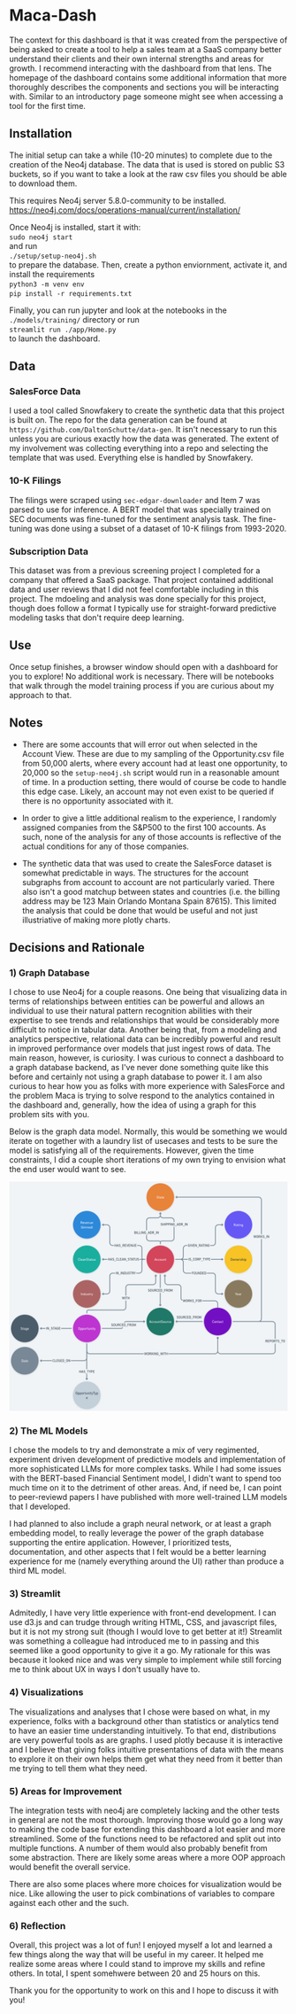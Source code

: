 # Maca-Dash

The context for this dashboard is that it was created from the perspective of
being asked to create a tool to help a sales team at a SaaS company better
understand their clients and their own internal strengths and areas for growth.
I recommend interacting with the dashboard from that lens. The homepage of the
dashboard contains some additional information that more thoroughly describes
the components and sections you will be interacting with. Similar to an
introductory page someone might see when accessing a tool for the first time.

## Installation
The initial setup can take a while (10-20 minutes) to complete due to the creation of the Neo4j database. The data that is used is stored on public S3 buckets, so if you want to take a look at the raw csv files you should be able to download them.

This requires Neo4j server 5.8.0-community to be installed.
https://neo4j.com/docs/operations-manual/current/installation/

Once Neo4j is installed, start it with:  
`sudo neo4j start`  
and run  
`./setup/setup-neo4j.sh`  
to prepare the database. Then, create a python enviornment, activate it, and install the requirements  
`python3 -m venv env`  
`pip install -r requirements.txt`

Finally, you can run jupyter and look at the notebooks in the `./models/training/` directory or run  
`streamlit run ./app/Home.py`  
to launch the dashboard.

## Data
### SalesForce Data
I used a tool called Snowfakery to create the synthetic data that this project is built on. The repo for the data generation can be found at `https://github.com/DaltonSchutte/data-gen`. It isn't necessary to run this unless you are curious exactly how the data was generated. The extent of my involvement was collecting everything into a repo and selecting the template that was used. Everything else is handled by Snowfakery.

### 10-K Filings
The filings were scraped using `sec-edgar-downloader` and Item 7 was parsed to
use for inference. A BERT model that was specially trained on SEC documents was
fine-tuned for the sentiment analysis task. The fine-tuning was done using a
subset of a dataset of 10-K filings from 1993-2020.

### Subscription Data
This dataset was from a previous screening project I completed for a company
that offered a SaaS package. That project contained additional data and user
reviews that I did not feel comfortable including in this project. The mdoeling
and analysis was done specially for this project, though does follow a format I
typically use for straight-forward predictive modeling tasks that don't require
deep learning.

## Use
Once setup finishes, a browser window should open with a dashboard for you to explore! No additional work is necessary. There will be notebooks that walk through the model training process if you are curious about my approach to that.

## Notes
- There are some accounts that will error out when selected in the Account
  View. These are due to my sampling of the Opportunity.csv file from 50,000
  alerts, where every account had at least one opportunity, to 20,000 so the
  `setup-neo4j.sh` script would run in a reasonable amount of time. In a
  production setting, there would of course be code to handle this edge case.
  Likely, an account may not even exist to be queried if there is no
  opportunity associated with it.

- In order to give a little additional realism to the experience, I randomly
  assigned companies from the S&P500 to the first 100 accounts. As such,
  none of the analysis for any of those accounts is reflective of the actual
  conditions for any of those companies.

- The synthetic data that was used to create the SalesForce dataset is somewhat
  predictable in ways. The structures for the account subgraphs from account to
  account are not particularly varied. There also isn't a good matchup between
  states and countries (i.e. the billing address may be 123 Main Orlando
  Montana Spain 87615). This limited the analysis that could be done that would
  be useful and not just illustriative of making more plotly charts.

## Decisions and Rationale
### 1) Graph Database
I chose to use Neo4j for a couple reasons. One being that visualizing data in terms of relationships between entities can be powerful and allows an individual to use their natural pattern recognition abilities with their expertise to see trends and relationships that would be considerably more difficult to notice in tabular data. Another being that, from a modeling and analytics perspective, relational data can be incredibly powerful and result in improved performance over models that just ingest rows of data. The main reason, however, is curiosity. I was curious to connect a dashboard to a graph database backend, as I've never done something quite like this before and certainly not using a graph database to power it. I am also curious to hear how you as folks with more experience with SalesForce and the problem Maca is trying to solve respond to the analytics contained in the dashboard and, generally, how the idea of using a graph for this problem sits with you.

Below is the graph data model. Normally, this would be something we would iterate on together with a laundry list of usecases and tests to be sure the model is satisfying all of the requirements. However, given the time constraints, I did a couple short iterations of my own trying to envision what the end user would want to see.

![](./assets/maca-graph-model.png)

### 2) The ML Models
I chose the models to try and demonstrate a mix of very regimented, experiment
driven development of predictive models and implementation of more
sophisticated LLMs for more complex tasks. While I had some issues with the
BERT-based Financial Sentiment model, I didn't want to spend too much time on
it to the detriment of other areas. And, if need be, I can point to
peer-reviewd papers I have published with more well-trained LLM models that I developed.

I had planned to also include a graph neural network, or at least a graph embedding model, to really leverage the power of the graph database supporting the entire application. However, I prioritized tests, documentation, and other aspects that I felt would be a better learning experience for me (namely everything around the UI) rather than produce a third ML model.

### 3) Streamlit
Admitedly, I have very little experience with front-end development. I can use
d3.js and can trudge through writing HTML, CSS, and javascript files, but it is
not my strong suit (though I would love to get better at it!) Streamlit was
something a colleague had introduced me to in passing and this seemed like a
good opportunity to give it a go. My rationale for this was because it looked
nice and was very simple to implement while still forcing me to think about UX
in ways I don't usually have to.

### 4) Visualizations
The visualizations and analyses that I chose were based on what, in my
experience, folks with a background other than statistics or analytics tend to
have an easier time understanding intuitively. To that end, distributions are
very powerful tools as are graphs. I used plotly because it is interactive and
I believe that giving folks intuitive presentations of data with the means to
explore it on their own helps them get what they need from it better than me
trying to tell them what they need.

### 5) Areas for Improvement
The integration tests with neo4j are completely lacking and the other tests in
general are not the most thorough. Improving those would go a long way to
making the code base for extending this dashboard a lot easier and more
streamlined. Some of the functions need to be refactored and split out into
multiple functions. A number of them would also probably benefit from some
abstraction. There are likely some areas where a more OOP approach would
benefit the overall service.

There are also some places where more choices for visualization would be nice.
Like allowing the user to pick combinations of variables to compare against
each other and the such.

### 6) Reflection
Overall, this project was a lot of fun! I enjoyed myself a lot and learned a
few things along the way that will be useful in my career. It helped me realize
some areas where I could stand to improve my skills and refine others. In
total, I spent somehwere between 20 and 25 hours on this.

Thank you for the opportunity to work on this and I hope to discuss it with
you!

